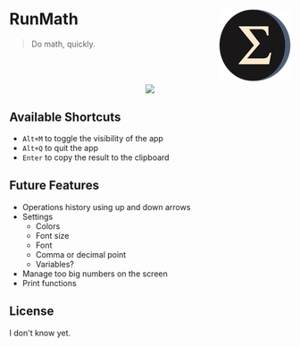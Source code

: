 <h1>RunMath<img src="./src-tauri/icons/128x128.png" align="right" /></h1>

> Do math, quickly.
<br/>
<br/>
<p align="center">
<img src="https://user-images.githubusercontent.com/77246331/212145037-2e85ef94-920f-4c3c-ac27-b57fc301b4b2.png" align="center" />


## Available Shortcuts

- `Alt+M` to toggle the visibility of the app
- `Alt+Q` to quit the app
- `Enter` to copy the result to the clipboard

## Future Features

<!-- TODO - Move this to github projects -->

- Operations history using up and down arrows <!--  (saving the input, not the result) -->
- Settings
  - Colors
  - Font size
  - Font
  - Comma or decimal point
  - Variables?
- Manage too big numbers on the screen
- Print functions

## License

I don't know yet.
